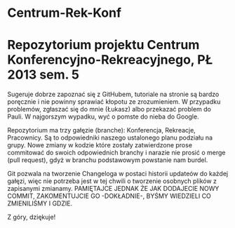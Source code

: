 Centrum-Rek-Konf
================

Repozytorium projektu Centrum Konferencyjno-Rekreacyjnego, PŁ 2013 sem. 5
================

Sugeruje dobrze zapoznać się z GitHubem, tutoriale na stronie są bardzo poręcznie i nie powinny sprawiać kłopotu ze zrozumieniem. W przypadku problemów, zgłaszać się do mnie (Łukasz) albo przekazać problem do Pauli. W najgorszym wypadku, wyć o pomste do nieba do Google.

Repozytorium ma trzy gałęzie (branche): Konferencja, Rekreacje, Pracownicy. Są to odpowiedniki naszego ustalonego planu podziału na grupy. Nowe zmiany w kodzie które zostały zatwierdzone prose commitować do swoich odpowiednich branchy i narazie nie prosić o merge (pull request), gdyż w branchu podstawowym powstanie nam burdel.

Git pozwala na tworzenie Changeloga w postaci historii updateów do każdej gałęzi, więc nie potrzeba jest w tej chwili o tworzenie osobnych plików z zapisanymi zmianamy. PAMIĘTAJCE JEDNAK ŻE JAK DODAJECIE NOWY COMMIT, ZAKOMENTUJCIE GO -DOKŁADNIE-, BYŚMY WIEDZIELI CO ZMIENILIŚMY I GDZIE.

Z góry, dziękuje!